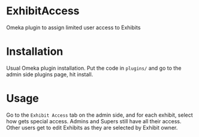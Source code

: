 # ExhibitAccess
Omeka plugin to assign limited user access to Exhibits

# Installation

Usual Omeka plugin installation. Put the code in `plugins/` and go to the admin side plugins page, hit install.

# Usage

Go to the `Exhibit Access` tab on the admin side, and for each exhibit, select how gets special access. Admins and Supers still have all their access. Other users get to edit Exhibits as they are selected by Exhibit owner.

